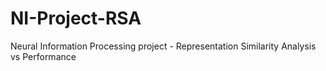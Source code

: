 # NI-Project-RSA
Neural Information Processing project - Representation Similarity Analysis vs Performance
